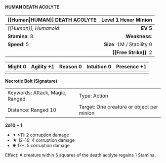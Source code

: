 #### HUMAN DEATH ACOLYTE

| [[Human\|HUMAN]] DEATH ACOLYTE |   **Level 1 Hexer Minion** |
| :----------------------------- | -------------------------: |
| *[[Human]], Humanoid*          |                   **EV 5** |
| **Stamina**: 8                 |              **Weakness**: |
| **Speed**: 5                   | **Size**: 1M / Stability 0 |
|                                |     **[[Free Strike]]**: 2 |

| **Might** 0 | **Agility** +1 | **Reason** 0 | **Intuition** 0 | **Presence** +1 |
| ----------- | -------------- | ------------ | --------------- | --------------- |
|             |                |              |                 |                 |

**Necrotic Bolt (Signature)**

|                                 |                                           |
| :------------------------------ | :---------------------------------------- |
| Keywords: Attack, Magic, Ranged | Type: Action                              |
| Distance: Ranged 10             | Target: One creature or object per minion |

**2d10 + 1**

- ✦ ≤11: 2 corruption damage
- ★ 12–16: 4 corruption damage
- ✸ 17+: 5 corruption damage

Effect: A creature within 5 squares of the death acolyte regains 1 Stamina.
